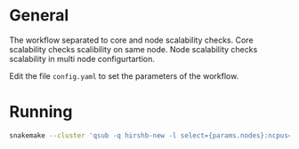 General
========
The workflow separated to core and node scalability checks. Core scalability checks scalibility on same node.
Node scalability checks scalability in multi node configurtartion.

Edit the file `config.yaml` to set the parameters of the workflow.

Running
========
```bash
snakemake --cluster 'qsub -q hirshb-new -l select={params.nodes}:ncpus={params.threads}' --cluster-cancel 'qdel' --latency-wait 30  -j 10 plot_node_scalability
```
